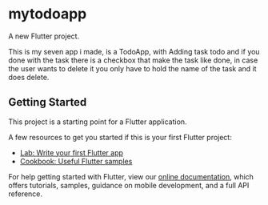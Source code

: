 # mytodoapp

A new Flutter project.

This is my seven app i made, is a TodoApp, with Adding task todo and if you done with the task there is a checkbox that make the task like done, in case the user wants to delete it you only have to hold the name of the task and it does delete.

## Getting Started

This project is a starting point for a Flutter application.

A few resources to get you started if this is your first Flutter project:

- [Lab: Write your first Flutter app](https://flutter.dev/docs/get-started/codelab)
- [Cookbook: Useful Flutter samples](https://flutter.dev/docs/cookbook)

For help getting started with Flutter, view our
[online documentation](https://flutter.dev/docs), which offers tutorials,
samples, guidance on mobile development, and a full API reference.
